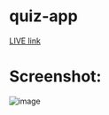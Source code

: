 # quiz-app
[LIVE link](https://alokverma-quizapp.netlify.app/)

# Screenshot:

![image](https://github.com/alokVerma749/quiz-app/assets/87599400/e19dd7cb-af4d-44fc-bd95-811fa0668efd)

